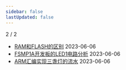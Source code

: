 ```yaml
---
sidebar: false
lastUpdated: false
---
```

2 / 2
- [RAM和FLASH的区别](../pages/RAM和FLASH的区别) 2023-06-06
- [FSMP1A开发板的LED1电路分析](../pages/FSMP1A开发板的LED1电路分析) 2023-06-06
- [ARM汇编实现三盏灯的流水](../pages/ARM汇编实现三盏灯的流水) 2023-06-06
